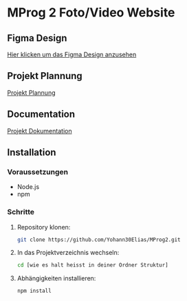 # MProg 2 Foto/Video Website

## Figma Design
[Hier klicken um das Figma Design anzusehen](https://www.figma.com/design/ySrwW7ryjZBBAtTaq7iKbf/MProg2?node-id=0-1&node-type=CANVAS&t=rS3Ko0R9bKKS1gzn-0)

## Projekt Plannung
[Projekt Plannung](https://github.com/users/Yohann30Elias/projects/1)

## Documentation
[Projekt Dokumentation](https://github.com/Yohann30Elias/MProg2/wiki)

## Installation

### Voraussetzungen
- Node.js
- npm

### Schritte
1. Repository klonen:
   ```bash
   git clone https://github.com/Yohann30Elias/MProg2.git

2. In das Projektverzeichnis wechseln:
   ```bash
   cd [wie es halt heisst in deiner Ordner Struktur]
4. Abhängigkeiten installieren:
   ```bash
   npm install
